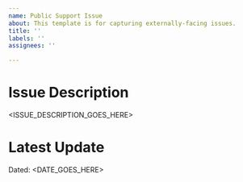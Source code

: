 ```yaml
---
name: Public Support Issue
about: This template is for capturing externally-facing issues.
title: ''
labels: ''
assignees: ''

---
```


# Issue Description

<ISSUE_DESCRIPTION_GOES_HERE>

# Latest Update

Dated: <DATE_GOES_HERE>
